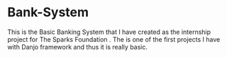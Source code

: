 # Bank-System
This is the Basic Banking System that I have created as the internship project for The Sparks Foundation . The is one of the first projects I have with Danjo framework and thus it is really basic.

